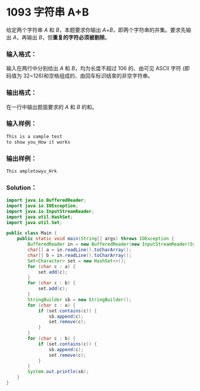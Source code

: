 # 1093 字符串 A+B

给定两个字符串 _A_ 和 _B_，本题要求你输出 _A_+_B_，即两个字符串的并集。要求先输出 _A_，再输出 _B_，但**重复的字符必须被剔除**。

### 输入格式：

输入在两行中分别给出 _A_ 和 _B_，均为长度不超过 106 的、由可见 ASCII 字符 (即码值为 32~126)和空格组成的、由回车标识结束的非空字符串。

### 输出格式：

在一行中输出题面要求的 _A_ 和 _B_ 的和。

### 输入样例：

```tex
This is a sample test
to show you_How it works
```

### 输出样例：

```tex
This ampletowyu_Hrk
```

### Solution：

```java
import java.io.BufferedReader;
import java.io.IOException;
import java.io.InputStreamReader;
import java.util.HashSet;
import java.util.Set;

public class Main {
    public static void main(String[] args) throws IOException {
        BufferedReader in = new BufferedReader(new InputStreamReader(System.in));
        char[] a = in.readLine().toCharArray();
        char[] b = in.readLine().toCharArray();
        Set<Character> set = new HashSet<>();
        for (char c : a) {
            set.add(c);
        }
        for (char c : b) {
            set.add(c);
        }
        StringBuilder sb = new StringBuilder();
        for (char c : a) {
            if (set.contains(c)) {
                sb.append(c);
                set.remove(c);
            }
        }
        for (char c : b) {
            if (set.contains(c)) {
                sb.append(c);
                set.remove(c);
            }
        }
        System.out.println(sb);
    }
}
```
